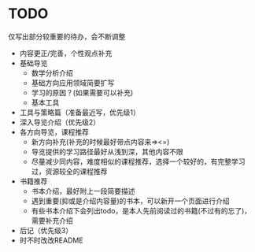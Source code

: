 # TODO

仅写出部分较重要的待办，会不断调整

- 内容更正/完善，个性观点补充
- 基础导览
    - 数学分析介绍
    - 基础方向应用领域简要扩写
    - 学习的原因？(如果需要可以补充)
    - 基本工具
- 工具与策略篇（准备最近写，优先级1）
- 深入导览介绍（优先级2）
- 各方向导览，课程推荐
    - 新方向补充(补充的时候最好带点内容来=><=)
    - 导览提供的学习路径最好从浅到深，其他内容不限
    - 尽量减少同内容，难度相似的课程推荐，选择一个较好的，有完整学习过，资源较全的课程推荐
- 书籍推荐
    - 书本介绍，最好附上一段简要描述
    - 遇到重要(抑或是介绍内容量)的书本，可以新开一个页面进行介绍
    - 有些书本介绍下会列出todo，是本人先前阅读过的书籍(不过有的忘了)，需要补充介绍
- 后记（优先级3）
- 时不时改改README
